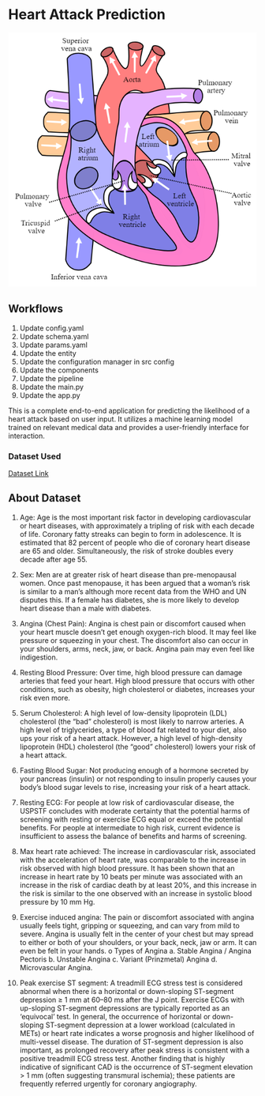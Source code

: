 # Heart Attack Prediction
![alt text](image.png)

## Workflows

1. Update config.yaml
2. Update schema.yaml
3. Update params.yaml
4. Update the entity
5. Update the configuration manager in src config
6. Update the components
7. Update the pipeline
8. Update the main.py
9. Update the app.py


This is a complete end-to-end application for predicting the likelihood of a heart attack based on user input. It utilizes a machine learning model trained on relevant medical data and provides a user-friendly interface for interaction.


### Dataset Used


[Dataset Link](https://www.kaggle.com/datasets/rashikrahmanpritom/heart-attack-analysis-prediction-dataset?select=heart.csv)



## About Dataset

1. Age: Age is the most important risk factor in developing cardiovascular or heart diseases, with approximately a tripling of risk with each decade of life. Coronary fatty streaks can begin to form in adolescence. It is estimated that 82 percent of people who die of coronary heart disease are 65 and older. Simultaneously, the risk of stroke doubles every decade after age 55.

2. Sex: Men are at greater risk of heart disease than pre-menopausal women. Once past menopause, it has been argued that a woman’s risk is similar to a man’s although more recent data from the WHO and UN disputes this. If a female has diabetes, she is more likely to develop heart disease than a male with diabetes.

3. Angina (Chest Pain): Angina is chest pain or discomfort caused when your heart muscle doesn’t get enough oxygen-rich blood. It may feel like pressure or squeezing in your chest. The discomfort also can occur in your shoulders, arms, neck, jaw, or back. Angina pain may even feel like indigestion.

4. Resting Blood Pressure: Over time, high blood pressure can damage arteries that feed your heart. High blood pressure that occurs with other conditions, such as obesity, high cholesterol or diabetes, increases your risk even more.

5. Serum Cholesterol: A high level of low-density lipoprotein (LDL) cholesterol (the “bad” cholesterol) is most likely to narrow arteries. A high level of triglycerides, a type of blood fat related to your diet, also ups your risk of a heart attack. However, a high level of high-density lipoprotein (HDL) cholesterol (the “good” cholesterol) lowers your risk of a heart attack.

6. Fasting Blood Sugar: Not producing enough of a hormone secreted by your pancreas (insulin) or not responding to insulin properly causes your body’s blood sugar levels to rise, increasing your risk of a heart attack.

7. Resting ECG: For people at low risk of cardiovascular disease, the USPSTF concludes with moderate certainty that the potential harms of screening with resting or exercise ECG equal or exceed the potential benefits. For people at intermediate to high risk, current evidence is insufficient to assess the balance of benefits and harms of screening.

8. Max heart rate achieved: The increase in cardiovascular risk, associated with the acceleration of heart rate, was comparable to the increase in risk observed with high blood pressure. It has been shown that an increase in heart rate by 10 beats per minute was associated with an increase in the risk of cardiac death by at least 20%, and this increase in the risk is similar to the one observed with an increase in systolic blood pressure by 10 mm Hg.

9. Exercise induced angina: The pain or discomfort associated with angina usually feels tight, gripping or squeezing, and can vary from mild to severe. Angina is usually felt in the center of your chest but may spread to either or both of your shoulders, or your back, neck, jaw or arm. It can even be felt in your hands. o Types of Angina a. Stable Angina / Angina Pectoris b. Unstable Angina c. Variant (Prinzmetal) Angina d. Microvascular Angina.

10. Peak exercise ST segment: A treadmill ECG stress test is considered abnormal when there is a horizontal or down-sloping ST-segment depression ≥ 1 mm at 60–80 ms after the J point. Exercise ECGs with up-sloping ST-segment depressions are typically reported as an ‘equivocal’ test. In general, the occurrence of horizontal or down-sloping ST-segment depression at a lower workload (calculated in METs) or heart rate indicates a worse prognosis and higher likelihood of multi-vessel disease. The duration of ST-segment depression is also important, as prolonged recovery after peak stress is consistent with a positive treadmill ECG stress test. Another finding that is highly indicative of significant CAD is the occurrence of ST-segment elevation > 1 mm (often suggesting transmural ischemia); these patients are frequently referred urgently for coronary angiography.